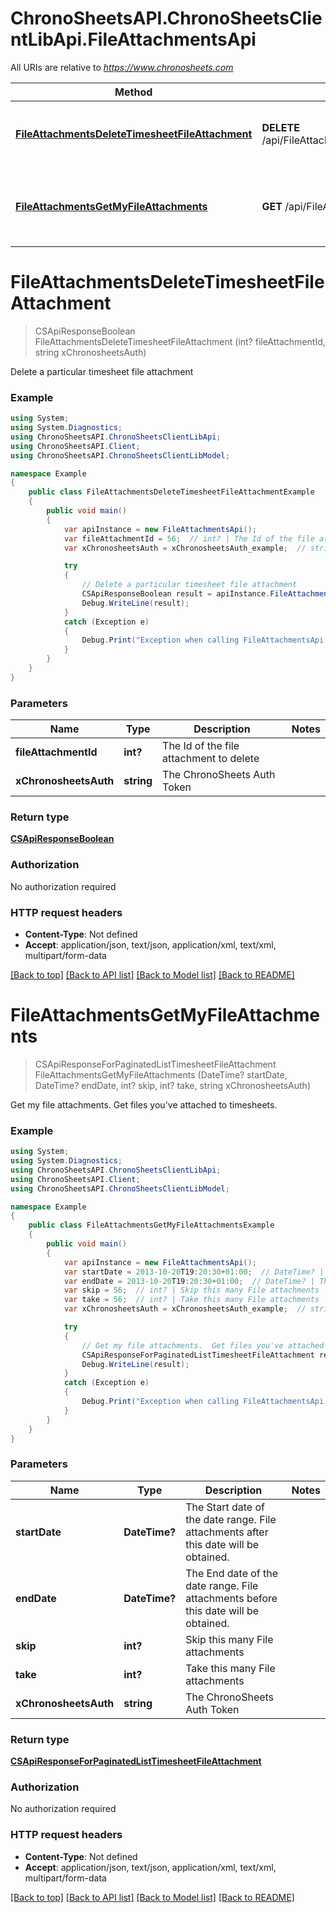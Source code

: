 # ChronoSheetsAPI.ChronoSheetsClientLibApi.FileAttachmentsApi

All URIs are relative to *https://www.chronosheets.com*

Method | HTTP request | Description
------------- | ------------- | -------------
[**FileAttachmentsDeleteTimesheetFileAttachment**](FileAttachmentsApi.md#fileattachmentsdeletetimesheetfileattachment) | **DELETE** /api/FileAttachments/DeleteTimesheetFileAttachment | Delete a particular timesheet file attachment
[**FileAttachmentsGetMyFileAttachments**](FileAttachmentsApi.md#fileattachmentsgetmyfileattachments) | **GET** /api/FileAttachments/GetMyFileAttachments | Get my file attachments.  Get files you&#39;ve attached to timesheets.


<a name="fileattachmentsdeletetimesheetfileattachment"></a>
# **FileAttachmentsDeleteTimesheetFileAttachment**
> CSApiResponseBoolean FileAttachmentsDeleteTimesheetFileAttachment (int? fileAttachmentId, string xChronosheetsAuth)

Delete a particular timesheet file attachment

### Example
```csharp
using System;
using System.Diagnostics;
using ChronoSheetsAPI.ChronoSheetsClientLibApi;
using ChronoSheetsAPI.Client;
using ChronoSheetsAPI.ChronoSheetsClientLibModel;

namespace Example
{
    public class FileAttachmentsDeleteTimesheetFileAttachmentExample
    {
        public void main()
        {
            var apiInstance = new FileAttachmentsApi();
            var fileAttachmentId = 56;  // int? | The Id of the file attachment to delete
            var xChronosheetsAuth = xChronosheetsAuth_example;  // string | The ChronoSheets Auth Token

            try
            {
                // Delete a particular timesheet file attachment
                CSApiResponseBoolean result = apiInstance.FileAttachmentsDeleteTimesheetFileAttachment(fileAttachmentId, xChronosheetsAuth);
                Debug.WriteLine(result);
            }
            catch (Exception e)
            {
                Debug.Print("Exception when calling FileAttachmentsApi.FileAttachmentsDeleteTimesheetFileAttachment: " + e.Message );
            }
        }
    }
}
```

### Parameters

Name | Type | Description  | Notes
------------- | ------------- | ------------- | -------------
 **fileAttachmentId** | **int?**| The Id of the file attachment to delete | 
 **xChronosheetsAuth** | **string**| The ChronoSheets Auth Token | 

### Return type

[**CSApiResponseBoolean**](CSApiResponseBoolean.md)

### Authorization

No authorization required

### HTTP request headers

 - **Content-Type**: Not defined
 - **Accept**: application/json, text/json, application/xml, text/xml, multipart/form-data

[[Back to top]](#) [[Back to API list]](../README.md#documentation-for-api-endpoints) [[Back to Model list]](../README.md#documentation-for-models) [[Back to README]](../README.md)

<a name="fileattachmentsgetmyfileattachments"></a>
# **FileAttachmentsGetMyFileAttachments**
> CSApiResponseForPaginatedListTimesheetFileAttachment FileAttachmentsGetMyFileAttachments (DateTime? startDate, DateTime? endDate, int? skip, int? take, string xChronosheetsAuth)

Get my file attachments.  Get files you've attached to timesheets.

### Example
```csharp
using System;
using System.Diagnostics;
using ChronoSheetsAPI.ChronoSheetsClientLibApi;
using ChronoSheetsAPI.Client;
using ChronoSheetsAPI.ChronoSheetsClientLibModel;

namespace Example
{
    public class FileAttachmentsGetMyFileAttachmentsExample
    {
        public void main()
        {
            var apiInstance = new FileAttachmentsApi();
            var startDate = 2013-10-20T19:20:30+01:00;  // DateTime? | The Start date of the date range.  File attachments after this date will be obtained.
            var endDate = 2013-10-20T19:20:30+01:00;  // DateTime? | The End date of the date range.  File attachments before this date will be obtained.
            var skip = 56;  // int? | Skip this many File attachments
            var take = 56;  // int? | Take this many File attachments
            var xChronosheetsAuth = xChronosheetsAuth_example;  // string | The ChronoSheets Auth Token

            try
            {
                // Get my file attachments.  Get files you've attached to timesheets.
                CSApiResponseForPaginatedListTimesheetFileAttachment result = apiInstance.FileAttachmentsGetMyFileAttachments(startDate, endDate, skip, take, xChronosheetsAuth);
                Debug.WriteLine(result);
            }
            catch (Exception e)
            {
                Debug.Print("Exception when calling FileAttachmentsApi.FileAttachmentsGetMyFileAttachments: " + e.Message );
            }
        }
    }
}
```

### Parameters

Name | Type | Description  | Notes
------------- | ------------- | ------------- | -------------
 **startDate** | **DateTime?**| The Start date of the date range.  File attachments after this date will be obtained. | 
 **endDate** | **DateTime?**| The End date of the date range.  File attachments before this date will be obtained. | 
 **skip** | **int?**| Skip this many File attachments | 
 **take** | **int?**| Take this many File attachments | 
 **xChronosheetsAuth** | **string**| The ChronoSheets Auth Token | 

### Return type

[**CSApiResponseForPaginatedListTimesheetFileAttachment**](CSApiResponseForPaginatedListTimesheetFileAttachment.md)

### Authorization

No authorization required

### HTTP request headers

 - **Content-Type**: Not defined
 - **Accept**: application/json, text/json, application/xml, text/xml, multipart/form-data

[[Back to top]](#) [[Back to API list]](../README.md#documentation-for-api-endpoints) [[Back to Model list]](../README.md#documentation-for-models) [[Back to README]](../README.md)

